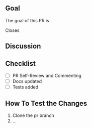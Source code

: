 ## Goal

The goal of this PR is <!-- insert goal here -->

Closes <!-- issue # -->

## Discussion

<!-- List discussion items -->

## Checklist

- [ ] PR Self-Review and Commenting
- [ ] Docs updated
- [ ] Tests added

## How To Test the Changes

1. Clone the pr branch
2. ...
